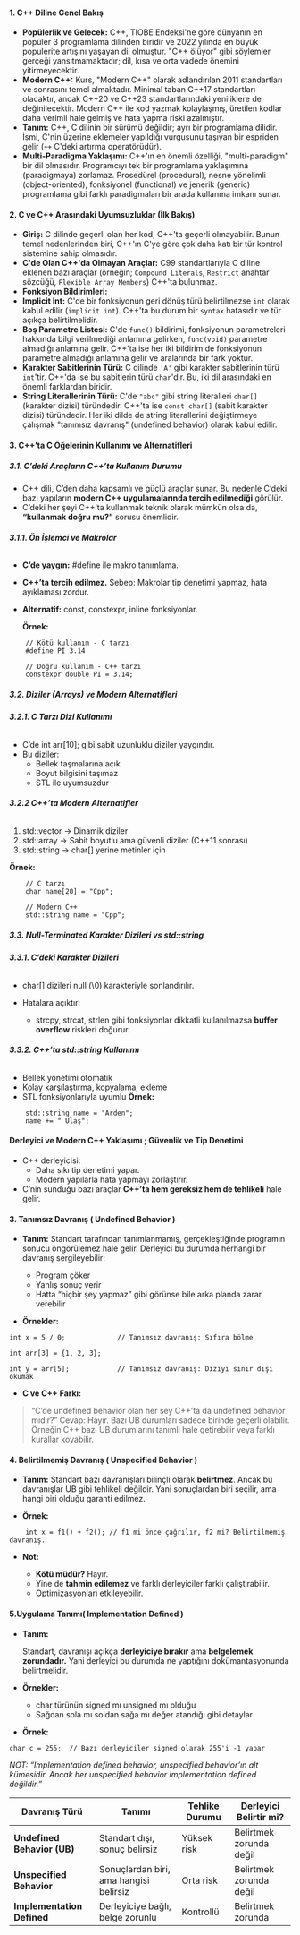 #### **1. C++ Diline Genel Bakış**

- **Popülerlik ve Gelecek:** C++, TIOBE Endeksi'ne göre dünyanın en popüler 3 programlama dilinden biridir ve 2022 yılında en büyük populerite artışını yaşayan dil olmuştur. "C++ ölüyor" gibi söylemler gerçeği yansıtmamaktadır; dil, kısa ve orta vadede önemini yitirmeyecektir.
- **Modern C++:** Kurs, "Modern C++" olarak adlandırılan 2011 standartları ve sonrasını temel almaktadır. Minimal taban C++17 standartları olacaktır, ancak C++20 ve C++23 standartlarındaki yeniliklere de değinilecektir. Modern C++ ile kod yazmak kolaylaşmış, üretilen kodlar daha verimli hale gelmiş ve hata yapma riski azalmıştır.
- **Tanım:** C++, C dilinin bir sürümü değildir; ayrı bir programlama dilidir. İsmi, C'nin üzerine eklemeler yapıldığı vurgusunu taşıyan bir espriden gelir (`++` C'deki artırma operatörüdür).
- **Multi-Paradigma Yaklaşımı:** C++'ın en önemli özelliği, "multi-paradigm" bir dil olmasıdır. Programcıyı tek bir programlama yaklaşımına (paradigmaya) zorlamaz. Prosedürel (procedural), nesne yönelimli (object-oriented), fonksiyonel (functional) ve jenerik (generic) programlama gibi farklı paradigmaları bir arada kullanma imkanı sunar.

#### **2. C ve C++ Arasındaki Uyumsuzluklar (İlk Bakış)**
- **Giriş:** C dilinde geçerli olan her kod, C++'ta geçerli olmayabilir. Bunun temel nedenlerinden biri, C++'ın C'ye göre çok daha katı bir tür kontrol sistemine sahip olmasıdır.
- **C'de Olan C++'da Olmayan Araçlar:** C99 standartlarıyla C diline eklenen bazı araçlar (örneğin; `Compound Literals`, `Restrict` anahtar sözcüğü, `Flexible Array Members`) C++'ta bulunmaz.
- **Fonksiyon Bildirimleri:**
- **Implicit Int:** C'de bir fonksiyonun geri dönüş türü belirtilmezse `int` olarak kabul edilir (`implicit int`). C++'ta bu durum bir `syntax` hatasıdır ve tür açıkça belirtilmelidir.
- **Boş Parametre Listesi:** C'de `func()` bildirimi, fonksiyonun parametreleri hakkında bilgi verilmediği anlamına gelirken, `func(void)` parametre almadığı anlamına gelir. C++'ta ise her iki bildirim de fonksiyonun parametre almadığı anlamına gelir ve aralarında bir fark yoktur.
- **Karakter Sabitlerinin Türü:** C dilinde `'A'` gibi karakter sabitlerinin türü `int`'tir. C++'da ise bu sabitlerin türü `char`'dır. Bu, iki dil arasındaki en önemli farklardan biridir.
- **String Literallerinin Türü:** C'de `"abc"` gibi string literalleri `char[]` (karakter dizisi) türündedir. C++'ta ise `const char[]` (sabit karakter dizisi) türündedir. Her iki dilde de string literallerini değiştirmeye çalışmak "tanımsız davranış" (undefined behavior) olarak kabul edilir.

#### **3. C++’ta C Öğelerinin Kullanımı ve Alternatifleri**

##### **3.1. C’deki Araçların C++’ta Kullanım Durumu**

- C++ dili, C’den daha kapsamlı ve güçlü araçlar sunar. Bu nedenle C’deki bazı yapıların **modern C++ uygulamalarında tercih edilmediği** görülür.
- C’deki her şeyi C++’ta kullanmak teknik olarak mümkün olsa da, **“kullanmak doğru mu?”** sorusu önemlidir.
	
###### **3.1.1. Ön İşlemci ve Makrolar**
- **C’de yaygın:** #define ile makro tanımlama.
- **C++’ta tercih edilmez.** Sebep: Makrolar tip denetimi yapmaz, hata ayıklaması zordur.
- **Alternatif:** const, constexpr, inline fonksiyonlar.

    **Örnek:**
```
	// Kötü kullanım - C tarzı
	#define PI 3.14
	
	// Doğru kullanım - C++ tarzı
	constexpr double PI = 3.14;
```

##### **3.2. Diziler (Arrays) ve Modern Alternatifleri**
###### **3.2.1. C Tarzı Dizi Kullanımı**

- C’de int arr[10]; gibi sabit uzunluklu diziler yaygındır.
- Bu diziler:
    - Bellek taşmalarına açık
    - Boyut bilgisini taşımaz
    - STL ile uyumsuzdur
    
###### **3.2.2 C++’ta Modern Alternatifler**

1. std::vector → Dinamik diziler
2. std::array → Sabit boyutlu ama güvenli diziler (C++11 sonrası)
3. std::string → char[] yerine metinler için
    
**Örnek:**
```
	// C tarzı
	char name[20] = "Cpp";
	
	// Modern C++
	std::string name = "Cpp";
```

##### **3.3. Null-Terminated Karakter Dizileri vs std::string**

###### **3.3.1. C’deki Karakter Dizileri**

- char[] dizileri null (\0) karakteriyle sonlandırılır.
    
- Hatalara açıktır:
    - strcpy, strcat, strlen gibi fonksiyonlar dikkatli kullanılmazsa **buffer overflow** riskleri doğurur.
    
###### **3.3.2. C++’ta std::string Kullanımı**
- Bellek yönetimi otomatik
- Kolay karşılaştırma, kopyalama, ekleme
- STL fonksiyonlarıyla uyumlu
    **Örnek:**
```
    std::string name = "Arden";
    name += " Ulaş"; 
```
#### **Derleyici ve Modern C++ Yaklaşımı ; Güvenlik ve Tip Denetimi**
- C++ derleyicisi:
    - Daha sıkı tip denetimi yapar.
    - Modern yapılarla hata yapmayı zorlaştırır.
- C’nin sunduğu bazı araçlar **C++’ta hem gereksiz hem de tehlikeli** hale gelir.

#### **3. Tanımsız Davranış ( Undefined Behavior )**
- **Tanım:**
    Standart tarafından tanımlanmamış, gerçekleştiğinde programın sonucu öngörülemez hale gelir. Derleyici bu durumda herhangi bir davranış sergileyebilir:
	    
    - Program çöker
    - Yanlış sonuç verir        
    - Hatta “hiçbir şey yapmaz” gibi görünse bile arka planda zarar verebilir
	    
- **Örnekler:**
```
int x = 5 / 0;             // Tanımsız davranış: Sıfıra bölme

int arr[3] = {1, 2, 3};

int y = arr[5];            // Tanımsız davranış: Diziyi sınır dışı okumak
```
    
- **C ve C++ Farkı:**
> “C’de undefined behavior olan her şey C++’ta da undefined behavior mıdır?”
	Cevap: Hayır. Bazı UB durumları sadece birinde geçerli olabilir. Örneğin C++ bazı UB durumlarını tanımlı hale getirebilir veya farklı kurallar koyabilir.

#### **4. Belirtilmemiş Davranış ( Unspecified Behavior )**

- **Tanım:**
    Standart bazı davranışları bilinçli olarak **belirtmez**. Ancak bu davranışlar UB gibi tehlikeli değildir. Yani sonuçlardan biri seçilir, ama hangi biri olduğu garanti edilmez.
    
- **Örnek:**
```
	int x = f1() + f2(); // f1 mi önce çağrılır, f2 mi? Belirtilmemiş davranış.
```
- **Not:**
    
    - **Kötü müdür?** Hayır.
    - Yine de **tahmin edilemez** ve farklı derleyiciler farklı çalıştırabilir.
    - Optimizasyonları etkileyebilir.

#### **5.Uygulama Tanımı( Implementation Defined )**
- **Tanım:**
    
    Standart, davranışı açıkça **derleyiciye bırakır** ama **belgelemek zorundadır.** Yani derleyici bu durumda ne yaptığını dokümantasyonunda belirtmelidir.
    
- **Örnekler:**
    
    - char türünün signed mı unsigned mı olduğu
    - Sağdan sola mı soldan sağa mı değer atandığı gibi detaylar
    
- **Örnek:**
```
char c = 255;  // Bazı derleyiciler signed olarak 255'i -1 yapar
```

*NOT:  “Implementation defined behavior, unspecified behavior’ın alt kümesidir. Ancak her unspecified behavior implementation defined değildir.”*

|**Davranış Türü**|**Tanımı**|**Tehlike Durumu**|**Derleyici Belirtir mi?**|
|---|---|---|---|
|**Undefined Behavior (UB)**|Standart dışı, sonuç belirsiz|Yüksek risk|Belirtmek zorunda değil|
|**Unspecified Behavior**|Sonuçlardan biri, ama hangisi belirsiz|Orta risk|Belirtmek zorunda değil|
|**Implementation Defined**|Derleyiciye bağlı, belge zorunlu|Kontrollü|Belirtmek zorunda|